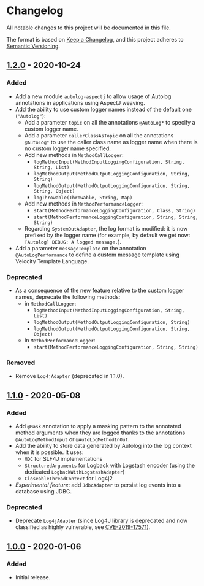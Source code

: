 # Changelog
All notable changes to this project will be documented in this file.

The format is based on [Keep a Changelog](https://keepachangelog.com/en/1.0.0/), and this project adheres to
[Semantic Versioning](https://semver.org/spec/v2.0.0.html).

## [1.2.0] - 2020-10-24
### Added
- Add a new module `autolog-aspectj` to allow usage of Autolog annotations in applications using AspectJ weaving.
- Add the ability to use custom logger names instead of the default one (`"Autolog"`):
  - Add a parameter `topic` on all the annotations `@AutoLog*` to specify a custom logger name.
  - Add a parameter `callerClassAsTopic` on all the annotations `@AutoLog*` to use the caller class name as logger name
  when there is no custom logger name specified.
  - Add new methods in `MethodCallLogger`:
    - `logMethodInput(MethodInputLoggingConfiguration, String, String, List)`
    - `logMethodOutput(MethodOutputLoggingConfiguration, String, String)`
    - `logMethodOutput(MethodOutputLoggingConfiguration, String, String, Object)`
    - `logThrowable(Throwable, String, Map)`
  - Add new methods in `MethodPerformanceLogger`:
    - `start(MethodPerformanceLoggingConfiguration, Class, String)`
    - `start(MethodPerformanceLoggingConfiguration, String, String, String)`
  - Regarding `SystemOutAdapter`, the log format is modified: it is now prefixed by the logger name (for example, by
  default we get now: `[Autolog] DEBUG: A logged message.`).
- Add a parameter `messageTemplate` on the annotation `@AutoLogPerformance` to define a custom message template using
Velocity Template Language.
### Deprecated
- As a consequence of the new feature relative to the custom logger names, deprecate the following methods:
  - in `MethodCallLogger`:
    - `logMethodInput(MethodInputLoggingConfiguration, String, List)`
    - `logMethodOutput(MethodOutputLoggingConfiguration, String)`
    - `logMethodOutput(MethodOutputLoggingConfiguration, String, Object)`
  - in `MethodPerformanceLogger`:
    - `start(MethodPerformanceLoggingConfiguration, String, String)`
### Removed
- Remove `Log4jAdapter` (deprecated in 1.1.0).

## [1.1.0] - 2020-05-08
### Added
- Add `@Mask` annotation to apply a masking pattern to the annotated method arguments when they are logged thanks to the
annotations `@AutoLogMethodInput` or `@AutoLogMethodInOut`.
- Add the ability to store data generated by Autolog into the log context when it is possible. It uses:
  - `MDC` for SLF4J implementations
  - `StructuredArguments` for Logback with Logstash encoder (using the dedicated `LogbackWithLogstashAdapter`)
  - `CloseableThreadContext` for Log4j2
- _Experimental feature_: add `JdbcAdapter` to persist log events into a database using JDBC.
### Deprecated
- Deprecate `Log4jAdapter` (since Log4J library is deprecated and now classified as highly vulnerable, see
[CVE-2019-17571](https://nvd.nist.gov/vuln/detail/CVE-2019-17571">)).

## [1.0.0] - 2020-01-06
### Added
- Initial release.

[Unreleased]: https://github.com/maximevw/autolog/compare/v1.2.0...HEAD
[1.2.0]: https://github.com/maximevw/autolog/releases/tag/v1.2.0
[1.1.0]: https://github.com/maximevw/autolog/releases/tag/v1.1.0
[1.0.0]: https://github.com/maximevw/autolog/releases/tag/v1.0.0

